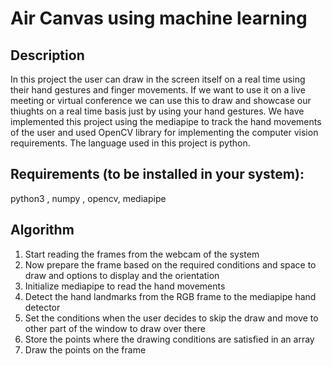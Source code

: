 # Air Canvas using machine learning

## Description

In this project the user can draw in the screen itself on a real time using their hand gestures and finger movements.
If we want to use it on a live meeting or virtual conference we can use this to draw and showcase our thiughts on a real time basis just by using your hand gestures.
We have implemented this project using the mediapipe to track the hand movements of the user and used OpenCV library for implementing the computer vision requirements.
The language used in this project is python.

## Requirements (to be installed in your system):

python3 , numpy , opencv, mediapipe

## Algorithm

1. Start reading the frames from the webcam of the system
2. Now prepare the frame based on the required conditions and space to draw and options to display and the orientation
3. Initialize mediapipe to read the hand movements
4. Detect the hand landmarks from the RGB frame to the mediapipe hand detector
5. Set the conditions when the user decides to skip the draw and move to other part of the window to draw over there
6. Store the points where the drawing conditions are satisfied in an array
7. Draw the points on the frame
